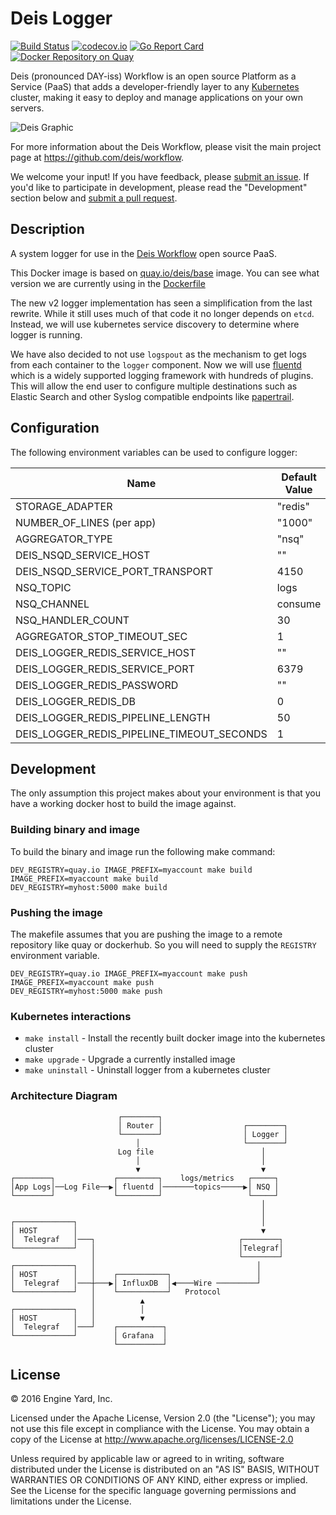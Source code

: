 # Deis Logger
[![Build Status](https://travis-ci.org/deis/logger.svg?branch=master)](https://travis-ci.org/deis/logger)
[![codecov.io](https://codecov.io/github/deis/logger/coverage.svg?branch=master)](https://codecov.io/github/deis/logger?branch=master)
[![Go Report Card](https://goreportcard.com/badge/github.com/deis/logger)](https://goreportcard.com/report/github.com/deis/logger)
[![Docker Repository on Quay](https://quay.io/repository/deis/logger/status "Docker Repository on Quay")](https://quay.io/repository/deis/logger)

Deis (pronounced DAY-iss) Workflow is an open source Platform as a Service (PaaS) that adds a developer-friendly layer to any [Kubernetes](http://kubernetes.io) cluster, making it easy to deploy and manage applications on your own servers.

![Deis Graphic](https://getdeis.blob.core.windows.net/get-deis/deis-graphic-small.png)

For more information about the Deis Workflow, please visit the main project page at https://github.com/deis/workflow.

We welcome your input! If you have feedback, please [submit an issue][issues]. If you'd like to participate in development, please read the "Development" section below and [submit a pull request][prs].

## Description
A system logger for use in the [Deis Workflow](https://deis.com/workflow/) open source PaaS.

This Docker image is based on [quay.io/deis/base](https://github.com/deis/docker-base) image. You can see what version we are currently using in the [Dockerfile](rootfs/Dockerfile)

The new v2 logger implementation has seen a simplification from the last rewrite. While it still uses much of that code it no longer depends on `etcd`. Instead, we will use kubernetes service discovery to determine where logger is running.

We have also decided to not use `logspout` as the mechanism to get logs from each container to the `logger` component. Now we will use [fluentd](http://fluentd.org) which is a widely supported logging framework with hundreds of plugins. This will allow the end user to configure multiple destinations such as Elastic Search and other Syslog compatible endpoints like [papertrail](http://papertrailapp.com).

## Configuration
The following environment variables can be used to configure logger:

| Name | Default Value |
|------|---------------|
| STORAGE_ADAPTER | "redis" |
| NUMBER_OF_LINES (per app) | "1000" |
| AGGREGATOR_TYPE | "nsq" |
| DEIS_NSQD_SERVICE_HOST | "" |
| DEIS_NSQD_SERVICE_PORT_TRANSPORT | 4150 |
| NSQ_TOPIC | logs |
| NSQ_CHANNEL | consume |
| NSQ_HANDLER_COUNT | 30 |
| AGGREGATOR_STOP_TIMEOUT_SEC | 1 |
| DEIS_LOGGER_REDIS_SERVICE_HOST | "" |
| DEIS_LOGGER_REDIS_SERVICE_PORT | 6379 |
| DEIS_LOGGER_REDIS_PASSWORD | "" |
| DEIS_LOGGER_REDIS_DB | 0 |
| DEIS_LOGGER_REDIS_PIPELINE_LENGTH | 50 |
| DEIS_LOGGER_REDIS_PIPELINE_TIMEOUT_SECONDS | 1 |

## Development
The only assumption this project makes about your environment is that you have a working docker host to build the image against.

### Building binary and image
To build the binary and image run the following make command:

```console
DEV_REGISTRY=quay.io IMAGE_PREFIX=myaccount make build
IMAGE_PREFIX=myaccount make build
DEV_REGISTRY=myhost:5000 make build
```

### Pushing the image
The makefile assumes that you are pushing the image to a remote repository like quay or dockerhub. So you will need to supply the `REGISTRY` environment variable.

```console
DEV_REGISTRY=quay.io IMAGE_PREFIX=myaccount make push
IMAGE_PREFIX=myaccount make push
DEV_REGISTRY=myhost:5000 make push
```

### Kubernetes interactions
* `make install` - Install the recently built docker image into the kubernetes cluster
* `make upgrade` - Upgrade a currently installed image
* `make uninstall` - Uninstall logger from a kubernetes cluster

### Architecture Diagram
```
                        ┌────────┐                            
                        │ Router │                  ┌────────┐
                        └────────┘                  │ Logger │
                            │                       └────────┘
                        Log file                        │    
                            │                           │    
                            ▼                           ▼    
┌────────┐             ┌─────────┐    logs/metrics   ┌─────┐
│App Logs│──Log File──▶│ fluentd │───────topics─────▶│ NSQ │
└────────┘             └─────────┘                   └─────┘
                                                        │    
                                                        │    
┌─────────────┐                                         │    
│ HOST        │                                         ▼    
│  Telegraf   │───┐                                ┌────────┐
└─────────────┘   │                                │Telegraf│
                  │                                └────────┘
┌─────────────┐   │                                    │    
│ HOST        │   │    ┌───────────┐                   │    
│  Telegraf   │───┼───▶│ InfluxDB  │◀────Wire ─────────┘    
└─────────────┘   │    └───────────┘   Protocol       
                  │          ▲                        
┌─────────────┐   │          │                        
│ HOST        │   │          ▼                        
│  Telegraf   │───┘    ┌──────────┐                   
└─────────────┘        │ Grafana  │                   
                       └──────────┘                                        
```

## License

© 2016 Engine Yard, Inc.

Licensed under the Apache License, Version 2.0 (the "License"); you may
not use this file except in compliance with the License. You may obtain
a copy of the License at <http://www.apache.org/licenses/LICENSE-2.0>

Unless required by applicable law or agreed to in writing, software
distributed under the License is distributed on an "AS IS" BASIS,
WITHOUT WARRANTIES OR CONDITIONS OF ANY KIND, either express or implied.
See the License for the specific language governing permissions and
limitations under the License.

[issues]: https://github.com/deis/logger/issues
[prs]: https://github.com/deis/logger/pulls
